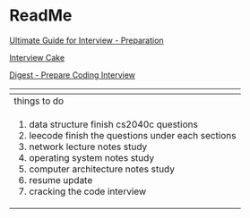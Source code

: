 # ReadMe

[Ultimate Guide for Interview - Preparation ](https://learntocodewith.me/posts/technical-interview/)

[Interview Cake ](https://www.interviewcake.com/table-of-contents)

[Digest - Prepare Coding Interview ](https://www.nushackers.org/2017/09/digest-preparing-for-a-coding-interview/)

<table>
  <thead>
    <tr>
      <th style="text-align:left"></th>
    </tr>
  </thead>
  <tbody>
    <tr>
      <td style="text-align:left">things to do</td>
    </tr>
    <tr>
      <td style="text-align:left">
        <ol>
          <li>data structure finish cs2040c questions</li>
          <li>leecode finish the questions under each sections</li>
          <li>network lecture notes study</li>
          <li>operating system notes study</li>
          <li>computer architecture notes study</li>
          <li>resume update</li>
          <li>cracking the code interview</li>
        </ol>
      </td>
    </tr>
  </tbody>
</table>